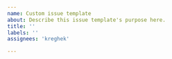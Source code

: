 ```yaml
---
name: Custom issue template
about: Describe this issue template's purpose here.
title: ''
labels: ''
assignees: 'kreghek'

---
```



